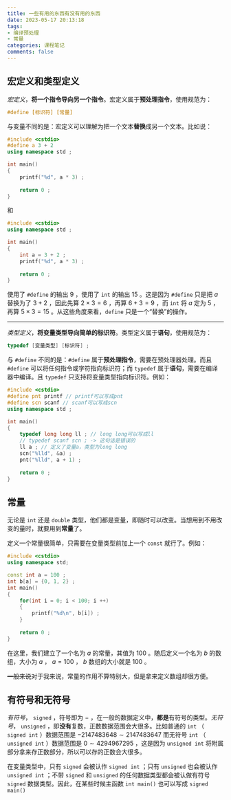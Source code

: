 ```yaml
---
title: 一些有用的东西有没有用的东西
date: 2023-05-17 20:13:18
tags:
- 编译预处理
- 常量
categories: 课程笔记
comments: false
---
```


## 宏定义和类型定义

*宏定义*，**将一个指令导向另一个指令**。宏定义属于**预处理指令**，使用规范为：

```cpp
#define [标识符] [常量]
```

<!--more-->

与变量不同的是：宏定义可以理解为把一个文本**替换**成另一个文本。比如说：

```cpp
#include <cstdio>
#define a 3 + 2
using namespace std ;

int main()
{
    printf("%d", a * 3) ;
    
    return 0 ;
}
```

和

```cpp
#include <cstdio>
using namespace std ;

int main()
{
    int a = 3 + 2 ;
    printf("%d", a * 3) ;
    
    return 0 ;
}
```

使用了 `#define` 的输出 $9$ ，使用了 `int` 的输出 $15$ 。这是因为 `#define` 只是把 $a$ 替换为了 $3+2$ ，因此先算 $2 \times 3=6$ ，再算 $6+3=9$ ，而 `int` 将 $a$ 定为 $5$ ，再算 $5 \times 3=15$ 。从这些角度来看，`define` 只是一个“替换”的操作。

----------

*类型定义*，**将变量类型导向简单的标识符**。类型定义属于**语句**，使用规范为：

```cpp
typedef [变量类型] [标识符] ;
```

与 `#define` 不同的是：`#define` 属于**预处理指令**，需要在预处理器处理。而且 `#define` 可以将任何指令或字符指向标识符；而 `typedef` 属于**语句**，需要在编译器中编译。且 `typedef` 只支持将变量类型指向标识符。例如：

```cpp
#include <cstdio>
#define pnt printf // printf可以写成pnt
#define scn scanf // scanf可以写成scn
using namespace std ;

int main()
{
    typedef long long ll ; // long long可以写成ll
    // typedef scanf scn ; -> 这句话是错误的
    ll a ; // 定义了变量a，类型为long long
    scn("%lld", &a) ;
    pnt("%lld", a + 1) ;
    
    return 0 ;
}
```

## 常量

无论是 `int` 还是 `double` 类型，他们都是变量，即随时可以改变。当想用到不用改变的量时，就要用到**常量**了。

定义一个常量很简单，只需要在变量类型前加上一个 `const` 就行了。例如：

```cpp
#include <cstdio>
using namespace std;

const int a = 100 ;
int b[a] = {0, 1, 2} ;
int main()
{
    for(int i = 0; i < 100; i ++)
    {
        printf("%d\n", b[i]) ;
    }
    
    return 0 ;
}
```

在这里，我们建立了一个名为 $a$ 的常量，其值为 $100$ 。随后定义一个名为 $b$ 的数组，大小为 $a$ ， $a=100$ ， $b$ 数组的大小就是 $100$ 。

~~一般来说~~对于我来说，常量的作用不算特别大，但是拿来定义数组却很方便。

## 有符号和无符号

*有符号*， `signed` ，符号即为 $-$ ，在一般的数据定义中，**都是**有符号的类型。*无符号*， `unsigned` ，即**没有**复数，正数数据范围会大很多。比如普通的 `int` （ `signed int` ）数据范围是 $-2147483648 \sim 2147483647$ 而无符号 `int` （ `unsigned int` ）数据范围是 $0 \sim 4294967295$ ，这是因为 `unsigned int` 将附属部分拿来存正数部分，所以可以存的正数会大很多。

在变量类型中，只有 `signed` 会被认作 `signed int` ；只有 `unsigned` 也会被认作 `unsigned int` ；不带 `signed` 和 `unsigned` 的任何数据类型都会被认做有符号 `signed` 数据类型。因此，在某些时候主函数 `int main()` 也可以写成 `signed main()` 
